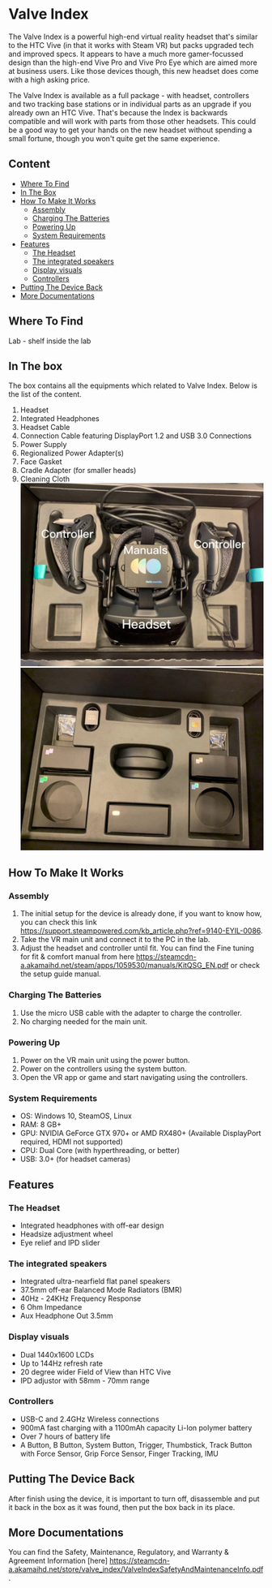 # Valve Index
The Valve Index is a powerful high-end virtual reality headset that's similar to the HTC Vive (in that it works with Steam VR) but packs upgraded tech and improved specs. It appears to have a much more gamer-focussed design than the high-end Vive Pro and Vive Pro Eye which are aimed more at business users. Like those devices though, this new headset does come with a high asking price. 

The Valve Index is available as a full package - with headset, controllers and two tracking base stations or in individual parts as an upgrade if you already own an HTC Vive. That's because the Index is backwards compatible and will work with parts from those other headsets. This could be a good way to get your hands on the new headset without spending a small fortune, though you won't quite get the same experience. 


## Content

* [Where To Find](#where-to-find)
* [In The Box](#in-the-box)
* [How To Make It Works](#how-to-make-it-works)
  * [Assembly](#assembly)
  * [Charging The Batteries](#charging-the-batteries)
  * [Powering Up](#powering-up)
  * [System Requirements](#system-requirements)
* [Features](#features)
  * [The Headset](#the-headset)
  * [The integrated speakers](#the-integrated-speakers)
  * [Display visuals](#display-visuals)
  * [Controllers](#controllers)
* [Putting The Device Back](#putting-the-device-back)
* [More Documentations](more-documentations)


## Where To Find
Lab - shelf inside the lab

## In The box
The box contains all the equipments which related to Valve Index. Below is the list of the content.
1. Headset
2. Integrated Headphones
3. Headset Cable 
4. Connection Cable featuring DisplayPort 1.2 and USB 3.0 Connections
5. Power Supply
6. Regionalized Power Adapter(s)
7. Face Gasket 
8. Cradle Adapter (for smaller heads)
9. Cleaning Cloth
![alt text](/images/upperlayer.jpg)
![alt text](/images/bottomlayer.jpg)

## How To Make It Works

### Assembly

1. The initial setup for the device is already done, if you want to know how, you can check this link https://support.steampowered.com/kb_article.php?ref=9140-EYIL-0086.
2. Take the VR main unit and connect it to the PC in the lab.
3. Adjust the headset and controller until fit. You can find the Fine tuning for fit & comfort manual from here https://steamcdn-a.akamaihd.net/steam/apps/1059530/manuals/KitQSG_EN.pdf or check the setup guide manual.

### Charging The Batteries

1. Use the micro USB cable  with the adapter to charge the controller.
2. No charging needed for the main unit.

### Powering Up

1. Power on the VR main unit using the power button.
2. Power on the controllers using the system button.
3. Open the VR app or game and start navigating using the controllers.

### System Requirements

- OS:	Windows 10, SteamOS, Linux
- RAM:	8 GB+
- GPU:	NVIDIA GeForce GTX 970+ or AMD RX480+ (Available DisplayPort required, HDMI not supported)
- CPU:	Dual Core (with hyperthreading, or better)
- USB:	3.0+ (for headset cameras)

## Features
### The Headset
- Integrated headphones with off-ear design
- Headsize adjustment wheel
- Eye relief and IPD slider
### The integrated speakers
- Integrated ultra-nearfield flat panel speakers
- 37.5mm off-ear Balanced Mode Radiators (BMR)
- 40Hz - 24KHz Frequency Response
- 6 Ohm Impedance
- Aux Headphone Out 3.5mm
### Display visuals
- Dual 1440x1600 LCDs
- Up to 144Hz refresh rate
- 20 degree wider Field of View than HTC Vive
- IPD adjustor with 58mm - 70mm range 
### Controllers
- USB-C and 2.4GHz Wireless connections
- 900mA fast charging with a 1100mAh capacity Li-Ion polymer battery
- Over 7 hours of battery life
- A Button, B Button, System Button, Trigger, Thumbstick, Track Button with Force Sensor, Grip Force Sensor, Finger Tracking, IMU

##  Putting The Device Back

After finish using the device, it is important to turn off, disassemble and put it back in the box as it was found, then put the box back in its place.

## More Documentations

You can find the Safety, Maintenance, Regulatory, and Warranty & Agreement Information [here] https://steamcdn-a.akamaihd.net/store/valve_index/ValveIndexSafetyAndMaintenanceInfo.pdf.
